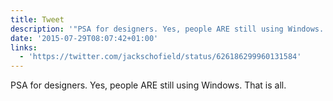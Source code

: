 ```yaml
---
title: Tweet
description: '"PSA for designers. Yes, people ARE still using Windows. That is all. "'
date: '2015-07-29T08:07:42+01:00'
links:
  - 'https://twitter.com/jackschofield/status/626186299960131584'
---
```

PSA for designers. Yes, people ARE still using Windows. That is all. 
